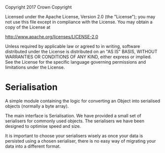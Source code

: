 Copyright 2017 Crown Copyright

Licensed under the Apache License, Version 2.0 (the "License");
you may not use this file except in compliance with the License.
You may obtain a copy of the License at

  http://www.apache.org/licenses/LICENSE-2.0

Unless required by applicable law or agreed to in writing, software
distributed under the License is distributed on an "AS IS" BASIS,
WITHOUT WARRANTIES OR CONDITIONS OF ANY KIND, either express or implied.
See the License for the specific language governing permissions and
limitations under the License.


Serialisation
=============

A simple module containing the logic for converting an Object into serialised
objects (normally a byte array).

The main interface is Serialisation. We have provided a small set of serialisers
for commonly used objects. The serialisers we have been designed to optimise
speed and size.

It is important to choose your serialisers wisely as once your data is persisted
using a chosen serialiser, there is no easy way of migrating your data into
a different format.